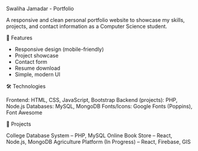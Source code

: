  Swaliha Jamadar - Portfolio

A responsive and clean personal portfolio website to showcase my skills, projects, and contact information as a Computer Science student.


🔹 Features

* Responsive design (mobile-friendly)
* Project showcase
* Contact form
* Resume download
* Simple, modern UI


 🛠 Technologies

  Frontend: HTML, CSS, JavaScript, Bootstrap
  Backend (projects): PHP, Node.js
  Databases: MySQL, MongoDB
  Fonts/Icons: Google Fonts (Poppins), Font Awesome


 📁 Projects

  College Database System – PHP, MySQL
  Online Book Store – React, Node.js, MongoDB
  Agriculture Platform (In Progress) – React, Firebase, GIS





